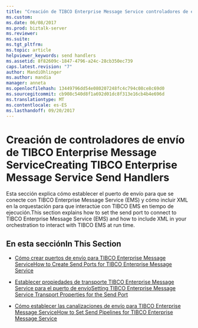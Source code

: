```yaml
---
title: "Creación de TIBCO Enterprise Message Service controladores de envío | Documentos de Microsoft"
ms.custom: 
ms.date: 06/08/2017
ms.prod: biztalk-server
ms.reviewer: 
ms.suite: 
ms.tgt_pltfrm: 
ms.topic: article
helpviewer_keywords: send handlers
ms.assetid: 8f82609c-1847-4796-a24c-28cb350ec739
caps.latest.revision: "7"
author: MandiOhlinger
ms.author: mandia
manager: anneta
ms.openlocfilehash: 13449796dd54e080207248fc4c794c08ce8c69d0
ms.sourcegitcommit: cb908c540d8f1a692d01dc8f313e16cb4b4e696d
ms.translationtype: MT
ms.contentlocale: es-ES
ms.lasthandoff: 09/20/2017
---
```

# <a name="creating--tibco-enterprise-message-service-send-handlers"></a><span data-ttu-id="7d517-102">Creación de controladores de envío de TIBCO Enterprise Message Service</span><span class="sxs-lookup"><span data-stu-id="7d517-102">Creating  TIBCO Enterprise Message Service Send Handlers</span></span>
<span data-ttu-id="7d517-103">Esta sección explica cómo establecer el puerto de envío para que se conecte con TIBCO Enterprise Message Service (EMS) y cómo incluir XML en la orquestación para que interactúe con TIBCO EMS en tiempo de ejecución.</span><span class="sxs-lookup"><span data-stu-id="7d517-103">This section explains how to set the send port to connect to TIBCO Enterprise Message Service (EMS) and how to include XML in your orchestration to interact with TIBCO EMS at run time.</span></span>  
  
## <a name="in-this-section"></a><span data-ttu-id="7d517-104">En esta sección</span><span class="sxs-lookup"><span data-stu-id="7d517-104">In This Section</span></span>  
  
-   [<span data-ttu-id="7d517-105">Cómo crear puertos de envío para TIBCO Enterprise Message Service</span><span class="sxs-lookup"><span data-stu-id="7d517-105">How to Create Send Ports for TIBCO Enterprise Message Service</span></span>](../core/how-to-create-send-ports-for-tibco-enterprise-message-service.md)  
  
-   [<span data-ttu-id="7d517-106">Establecer propiedades de transporte TIBCO Enterprise Message Service para el puerto de envío</span><span class="sxs-lookup"><span data-stu-id="7d517-106">Setting TIBCO Enterprise Message Service Transport Properties for the Send Port</span></span>](../core/setting-tibco-enterprise-message-service-transport-properties-for-the-send-port.md)  
  
-   [<span data-ttu-id="7d517-107">Cómo establecer las canalizaciones de envío para TIBCO Enterprise Message Service</span><span class="sxs-lookup"><span data-stu-id="7d517-107">How to Set Send Pipelines for TIBCO Enterprise Message Service</span></span>](../core/how-to-set-send-pipelines-for-tibco-enterprise-message-service.md)